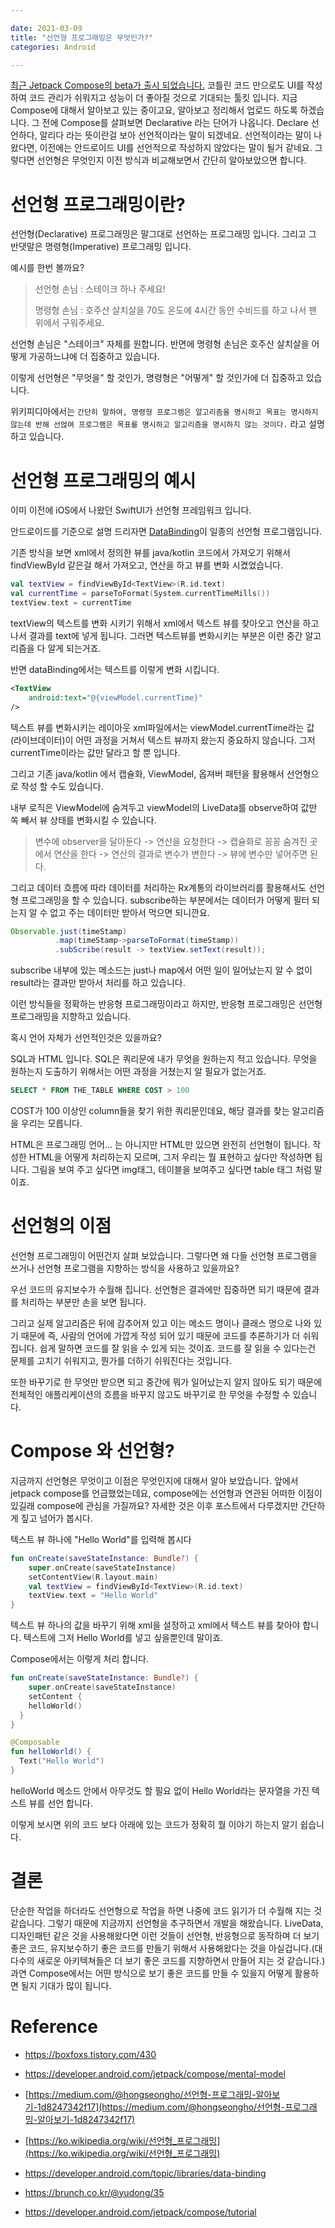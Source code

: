 ```yaml
---

date: 2021-03-09
title: "선언형 프로그래밍은 무엇인가?"
categories: Android

---
```




[최근 Jetpack Compose의 beta가 출시 되었습니다.](https://www.youtube.com/watch?v=9US35jaiWIw) 코틀린 코드 만으로도 UI를 작성하여 코드 관리가 쉬워지고 성능이 더 좋아질 것으로 기대되는 툴킷 입니다. 지금 Compose에 대해서 알아보고 있는 중이고요, 알아보고 정리해서 업로드 하도록 하겠습니다. 그 전에 Compose를 살펴보면 Declarative 라는 단어가 나옵니다. Declare 선언하다, 알리다 라는 뜻이란걸 보아 선언적이라는 말이 되겠네요. 선언적이라는 말이 나왔다면, 이전에는 안드로이드 UI를 선언적으로 작성하지 않았다는 말이 될거 같네요. 그렇다면 선언형은 무엇인지 이전 방식과 비교해보면서 간단히 알아보았으면 합니다.



# 선언형 프로그래밍이란?

선언형(Declarative) 프로그래밍은 말그대로 선언하는 프로그래밍 입니다. 그리고 그 반댓말은 명령형(Imperative) 프로그래밍 입니다.

예시를 한번 볼까요?

>선언형 손님 : 스테이크 하나 주세요!
>
>명령형 손님 : 호주산 살치살을 70도 온도에 4시간 동안 수비드를 하고 나서 팬 위에서 구워주세요.

선언형 손님은 "스테이크" 자체를 원합니다. 반면에 명령형 손님은 호주산 살치살을 어떻게 가공하느냐에 더 집중하고 있습니다.

이렇게 선언형은 "무엇을" 할 것인가, 명령형은 "어떻게" 할 것인가에 더 집중하고 있습니다.

위키피디아에서는 `간단히 말하여, 명령형 프로그램은 알고리즘을 명시하고 목표는 명시하지 않는데 반해 선얺여 프로그램은 목표를 명시하고 알고리즘을 명시하지 않는 것이다.` 라고 설명하고 있습니다.



# 선언형 프로그래밍의 예시

이미 이전에 iOS에서 나왔던 SwiftUI가 선언형 프레임워크 입니다.

안드로이드를 기준으로 설명 드리자면 [DataBinding](https://developer.android.com/topic/libraries/data-binding)이 일종의 선언형 프로그램입니다. 

기존 방식을 보면 xml에서 정의한 뷰를 java/kotlin 코드에서 가져오기 위해서 findViewById 같은걸 해서 가져오고, 연산을 하고 뷰를 변화 시켰었습니다.

```kotlin
val textView = findViewById<TextView>(R.id.text)
val currentTime = parseToFormat(System.currentTimeMills())
textView.text = currentTime
```

textView의 텍스트를 변화 시키기 위해서 xml에서 텍스트 뷰를 찾아오고 연산을 하고 나서 결과를 text에 넣게 됩니다. 그러면 텍스트뷰를 변화시키는 부분은 이런 중간 알고리즘을 다 알게 되는거죠.



반면 dataBinding에서는 텍스트를 이렇게 변화 시킵니다.

```xml
<TextView
	android:text="@{viewModel.currentTime}"        
/>
```

텍스트 뷰를 변화시키는 레이아웃 xml파일에서는 viewModel.currentTime라는 값(라이브데이터)이 어떤 과정을 거쳐서 텍스트 뷰까지 왔는지 중요하지 않습니다. 그저 currentTime이라는 값만 달라고 할 뿐 입니다.

그리고 기존 java/kotlin 에서 캡슐화, ViewModel, 옵져버 패턴을 활용해서 선언형으로 작성 할 수도 있습니다.

내부 로직은 ViewModel에 숨겨두고 viewModel의 LiveData를 observe하여 값만 쏙 빼서 뷰 상태를 변화시킬 수 있습니다.

> 변수에 observer을 달아둔다 -> 연산을 요청한다 -> 캡슐화로 꽁꽁 숨겨진 곳에서 연산을 한다 -> 연산의 결과로 변수가 변한다 -> 뷰에 변수만 넣어주면 된다.

그리고 데이터 흐름에 따라 데이터를 처리하는 Rx계통의 라이브러리를 활용해서도 선언형 프로그래밍을 할 수 있습니다. subscribe하는 부분에서는 데이터가 어떻게 필터 되는지 알 수 없고 주는 데이터만 받아서 먹으면 되니깐요.

```java
Observable.just(timeStamp)
          .map(timeStamp->parseToFormat(timeStamp))
          .subScribe(result -> textView.setText(result));
```

subscribe 내부에 있는 메소드는 just나 map에서 어떤 일이 일어났는지 알 수 없이 result라는 결과만 받아서 처리를 하고 있습니다.

이런 방식들을 정확하는 반응형 프로그래밍이라고 하지만, 반응형 프로그래밍은 선언형 프로그래밍을 지향하고 있습니다.



혹시 언어 자체가 선언적인것은 있을까요?

SQL과 HTML 입니다. SQL은 쿼리문에 내가 무엇을 원하는지 적고 있습니다. 무엇을 원하는지 도출하기 위해서는 어떤 과정을 거쳤는지 알 필요가 없는거죠.

```sql
SELECT * FROM THE_TABLE WHERE COST > 100
```

COST가 100 이상인 column들을 찾기 위한 쿼리문인데요, 해당 결과를 찾는 알고리즘을 우리는 모릅니다.

HTML은 프로그래밍 언어... 는 아니지만 HTML만 있으면 완전히 선언형이 됩니다. 작성한 HTML을 어떻게 처리하는지 모르며, 그저 우리는 뭘 표현하고 싶다만 작성하면 됩니다. 그림을 보여 주고 싶다면 img태그, 테이블을 보여주고 싶다면 table 태그 처럼 말이죠.



# 선언형의 이점

선언형 프로그래밍이 어떤건지 살펴 보았습니다. 그렇다면 왜 다들 선언형 프로그램을 쓰거나 선언형 프로그램을 지향하는 방식을 사용하고 있을까요?

우선 코드의 유지보수가 수월해 집니다. 선언형은 결과에만 집중하면 되기 때문에 결과를 처리하는 부분만 손을 보면 됩니다.

그리고 실제 알고리즘은 뒤에 감추어져 있고 이는 메소드 명이나 클래스 명으로 나와 있기 때문에 즉, 사람의 언어에 가깝게 작성 되어 있기 때문에 코드를 추론하기가 더 쉬워집니다. 쉽게 말하면 코드를 잘 읽을 수 있게 되는 것이죠. 코드를 잘 읽을 수 있다는건 문제를 고치기 쉬워지고, 뭔가를 더하기 쉬워진다는 것입니다. 

또한 바꾸기로 한 무엇만 받으면 되고 중간에 뭐가 일어났는지 알지 않아도 되기 때문에 전체적인 애플리케이션의 흐름을 바꾸지 않고도 바꾸기로 한 무엇을 수정할 수 있습니다.



# Compose 와 선언형?

지금까지 선언형은 무엇이고 이점은 무엇인지에 대해서 알아 보았습니다. 앞에서 jetpack compose를 언급했었는데요, compose에는 선언형과 연관된 어떠한 이점이 있길래 compose에 관심을 가질까요? 자세한 것은 이후 포스트에서 다루겠지만 간단하게 짚고 넘어가 봅시다.

텍스트 뷰 하나에 "Hello World"를 입력해 봅시다

```kotlin
fun onCreate(saveStateInstance: Bundle?) {
	super.onCreate(saveStateInstance)
	setContentView(R.layout.main)
	val textView = findViewById<TextView>(R.id.text)
	textView.text = "Hello World"
}
```

텍스트 뷰 하나의 값을 바꾸기 위해 xml을 설정하고 xml에서 텍스트 뷰를 찾아야 합니다. 텍스트에 그저 Hello World를 넣고 싶을뿐인데 말이죠.



Compose에서는 이렇게 처리 합니다.

```kotlin
fun onCreate(saveStateInstance: Bundle?) {
	super.onCreate(saveStateInstance)
	setContent {
    helloWorld()
  }
}

@Composable
fun helloWorld() {
  Text("Hello World")
}
```

helloWorld 메소드 안에서 아무것도 할 필요 없이 Hello World라는 문자열을 가진 텍스트 뷰를 선언 합니다.

이렇게 보시면 위의 코드 보다 아래에 있는 코드가 정확히 뭘 이야기 하는지 알기 쉽습니다.



# 결론

단순한 작업을 하더라도 선언형으로 작업을 하면 나중에 코드 읽기가 더 수월해 지는 것 같습니다. 그렇기 때문에 지금까지 선언형을 추구하면서 개발을 해왔습니다. LiveData, 디자인패턴 같은 것을 사용해왔다면 이런 것들이 선언형, 반응형으로 동작하며 더 보기 좋은 코드, 유지보수하기 좋은 코드를 만들기 위해서 사용해왔다는 것을 아실겁니다.(대다수의 새로운 아키텍쳐들은 더 보기 좋은 코드를 지향하면서 만들어 지는 것 같습니다.)  과연 Compose에서는 어떤 방식으로 보기 좋은 코드를 만들 수 있을지 어떻게 활용하면 될지 기대가 많이 됩니다.



# Reference

- https://boxfoxs.tistory.com/430
- https://developer.android.com/jetpack/compose/mental-model

- [https://medium.com/@hongseongho/선언형-프로그래밍-알아보기-1d8247342f17](https://medium.com/@hongseongho/선언형-프로그래밍-알아보기-1d8247342f17)
- [https://ko.wikipedia.org/wiki/선언형_프로그래밍](https://ko.wikipedia.org/wiki/선언형_프로그래밍)
- https://developer.android.com/topic/libraries/data-binding

- https://brunch.co.kr/@yudong/35
- https://developer.android.com/jetpack/compose/tutorial